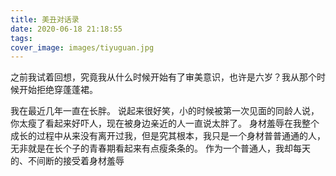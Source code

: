 ```yaml
---
title: 美丑对话录
date: 2020-06-18 21:18:55
tags:
cover_image: images/tiyuguan.jpg
---
```


之前我试着回想，究竟我从什么时候开始有了审美意识，也许是六岁？我从那个时候开始拒绝穿蓬蓬裙。

我在最近几年一直在长胖。
说起来很好笑，小的时候被第一次见面的同龄人说，你太瘦了看起来好吓人，现在被身边亲近的人一直说太胖了。
身材羞辱在我整个成长的过程中从来没有离开过我，但是究其根本，我只是一个身材普普通通的人，无非就是在长个子的青春期看起来有点瘦条条的。
作为一个普通人，我却每天的、不间断的接受着身材羞辱